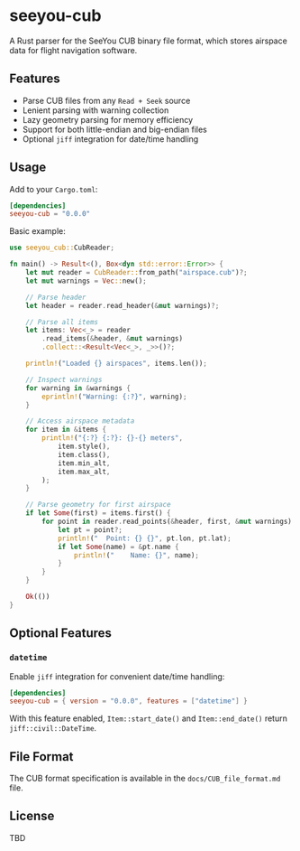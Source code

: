# seeyou-cub

A Rust parser for the SeeYou CUB binary file format, which stores airspace data for flight navigation software.

## Features

- Parse CUB files from any `Read + Seek` source
- Lenient parsing with warning collection
- Lazy geometry parsing for memory efficiency
- Support for both little-endian and big-endian files
- Optional `jiff` integration for date/time handling

## Usage

Add to your `Cargo.toml`:

```toml
[dependencies]
seeyou-cub = "0.0.0"
```

Basic example:

```rust
use seeyou_cub::CubReader;

fn main() -> Result<(), Box<dyn std::error::Error>> {
    let mut reader = CubReader::from_path("airspace.cub")?;
    let mut warnings = Vec::new();

    // Parse header
    let header = reader.read_header(&mut warnings)?;

    // Parse all items
    let items: Vec<_> = reader
        .read_items(&header, &mut warnings)
        .collect::<Result<Vec<_>, _>>()?;

    println!("Loaded {} airspaces", items.len());

    // Inspect warnings
    for warning in &warnings {
        eprintln!("Warning: {:?}", warning);
    }

    // Access airspace metadata
    for item in &items {
        println!("{:?} {:?}: {}-{} meters",
            item.style(),
            item.class(),
            item.min_alt,
            item.max_alt,
        );
    }

    // Parse geometry for first airspace
    if let Some(first) = items.first() {
        for point in reader.read_points(&header, first, &mut warnings) {
            let pt = point?;
            println!("  Point: {} {}", pt.lon, pt.lat);
            if let Some(name) = &pt.name {
                println!("    Name: {}", name);
            }
        }
    }

    Ok(())
}
```

## Optional Features

### `datetime`

Enable `jiff` integration for convenient date/time handling:

```toml
[dependencies]
seeyou-cub = { version = "0.0.0", features = ["datetime"] }
```

With this feature enabled, `Item::start_date()` and `Item::end_date()` return `jiff::civil::DateTime`.

## File Format

The CUB format specification is available in the `docs/CUB_file_format.md` file.

## License

TBD
